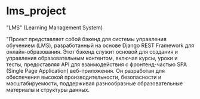 # lms_project
"LMS" (Learning Management System)

"Проект представляет собой бэкенд для системы управления обучением (LMS), разработанный на основе Django REST Framework для онлайн-образования. Этот бэкенд служит основой для создания и управления образовательным контентом, включая курсы, уроки и тесты, предоставляя API для взаимодействия с фронтенд-частью SPA (Single Page Application) веб-приложения. Он разработан для обеспечения высокой производительности, безопасности и масштабируемости, поддерживая разнообразные образовательные материалы и структуры данных.
